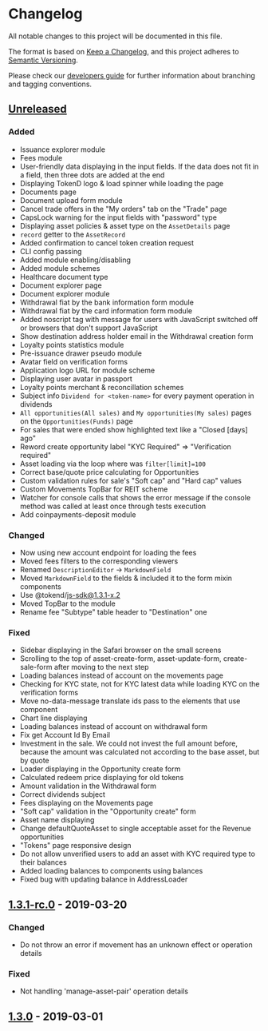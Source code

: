 # Changelog
All notable changes to this project will be documented in this file.

The format is based on [Keep a Changelog](https://keepachangelog.com/en/1.0.0/),
and this project adheres to [Semantic Versioning](https://semver.org/spec/v2.0.0.html).

Please check our [developers guide](https://gitlab.com/tokend/developers-guide)
for further information about branching and tagging conventions.

## [Unreleased]
### Added
- Issuance explorer module
- Fees module
- User-friendly data displaying in the input fields. If the data does not fit in a field, then three dots are added at the end
- Displaying TokenD logo & load spinner while loading the page
- Documents page
- Document upload form module
- Cancel trade offers in the "My orders" tab on the "Trade" page
- CapsLock warning for the input fields with "password" type
- Displaying asset policies & asset type on the `AssetDetails` page
- `record` getter to the `AssetRecord`
- Added confirmation to cancel token creation request
- CLI config passing
- Added module enabling/disabling
- Added module schemes
- Healthcare document type
- Document explorer page
- Document explorer module
- Withdrawal fiat by the bank information form module
- Withdrawal fiat by the card information form module
- Added noscript tag with message for users with JavaScript switched off or browsers that don't support JavaScript
- Show destination address holder email in the Withdrawal creation form
- Loyalty points statistics module
- Pre-issuance drawer pseudo module
- Avatar field on verification forms
- Application logo URL for module scheme
- Displaying user avatar in passport
- Loyalty points merchant & reconcillation schemes
- Subject info `Dividend for <token-name>` for every payment operation in dividends
- `All opportunities(All sales)` and `My opportunities(My sales)` pages on the `Opportunities(Funds)` page
- For sales that were ended show highlighted text like a "Closed [days] ago"
- Reword create opportunity label "KYC Required" => "Verification required"
- Asset loading via the loop where was `filter[limit]=100`
- Correct base/quote price calculating for Opportunities
- Custom validation rules for sale's "Soft cap" and "Hard cap" values
- Custom Movements TopBar for REIT scheme
- Watcher for console calls that shows the error message if the console
method was called at least once through tests execution
- Add coinpayments-deposit module

### Changed
- Now using new account endpoint for loading the fees
- Moved fees filters to the corresponding viewers
- Renamed `DescriptionEditor` -> `MarkdownField`
- Moved `MarkdownField` to the fields & included it to the form mixin components
- Use @tokend/js-sdk@1.3.1-x.2
- Moved TopBar to the module
- Rename fee "Subtype" table header to "Destination" one

### Fixed
- Sidebar displaying in the Safari browser on the small screens
- Scrolling to the top of asset-create-form, asset-update-form, create-sale-form after moving to the next step
- Loading balances instead of account on the movements page
- Checking for KYC state, not for KYC latest data while loading KYC on the verification forms
- Move no-data-message translate ids pass to the elements that use component
- Chart line displaying
- Loading balances instead of account on withdrawal form
- Fix get Account Id By Email
- Investment in the sale. We could not invest the full amount before, because the amount was calculated not according to the base asset, but by quote
- Loader displaying in the Opportunity create form
- Calculated redeem price displaying for old tokens
- Amount validation in the Withdrawal form
- Correct dividends subject
- Fees displaying on the Movements page
- "Soft cap" validation in the "Opportunity create" form
- Asset name displaying
- Change defaultQuoteAsset to single acceptable asset for the Revenue opportunities
- "Tokens" page responsive design
- Do not allow unverified users to add an asset with KYC required type to their balances
- Added loading balances to components using balances
- Fixed bug with updating balance in AddressLoader

## [1.3.1-rc.0] - 2019-03-20

### Changed
- Do not throw an error if movement has an unknown effect or operation details

### Fixed
- Not handling 'manage-asset-pair' operation details

## [1.3.0] - 2019-03-01

[Unreleased]: https://github.com/tokend/web-client/compare/1.3.1-rc.0...HEAD
[1.3.1-rc.0]: https://github.com/tokend/web-client/compare/1.3.0...1.3.1-rc.0
[1.3.0]: https://github.com/tokend/web-client/releases/tag/1.3.0
